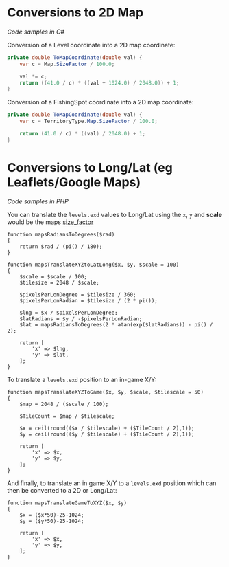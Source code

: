# Conversions to 2D Map

*Code samples in C#*

Conversion of a Level coordinate into a 2D map coordinate:
```csharp
private double ToMapCoordinate(double val) {
	var c = Map.SizeFactor / 100.0;

	val *= c;
	return ((41.0 / c) * ((val + 1024.0) / 2048.0)) + 1;
}
```

Conversion of a FishingSpot coordinate into a 2D map coordinate:
```csharp
private double ToMapCoordinate(double val) {
	var c = TerritoryType.Map.SizeFactor / 100.0;

	return (41.0 / c) * ((val) / 2048.0) + 1;
}
```

# Conversions to Long/Lat (eg Leaflets/Google Maps)

*Code samples in PHP*

You can translate the `levels.exd` values to Long/Lat using the `x`, `y` and **scale** would be the maps [size_factor](https://github.com/viion/XIV-Datamining/blob/master/offsets/3.1_list.txt#L679)

```
function mapsRadiansToDegrees($rad)
{
    return $rad / (pi() / 180);
}

function mapsTranslateXYZtoLatLong($x, $y, $scale = 100)
{
    $scale = $scale / 100;
    $tilesize = 2048 / $scale;

    $pixelsPerLonDegree = $tilesize / 360;
    $pixelsPerLonRadian = $tilesize / (2 * pi());

    $lng = $x / $pixelsPerLonDegree;
    $latRadians = $y / -$pixelsPerLonRadian;
    $lat = mapsRadiansToDegrees(2 * atan(exp($latRadians)) - pi() / 2);

    return [
        'x' => $lng,
        'y' => $lat,
    ];
}
```

To translate a `levels.exd` position to an in-game X/Y:

```
function mapsTranslateXYZToGame($x, $y, $scale, $tilescale = 50)
{
    $map = 2048 / ($scale / 100);
    
    $TileCount = $map / $tilescale;
    
    $x = ceil(round(($x / $tilescale) + ($TileCount / 2),1));
    $y = ceil(round(($y / $tilescale) + ($TileCount / 2),1));
    
    return [
        'x' => $x,
        'y' => $y,
    ];
}
```

And finally, to translate an in game X/Y to a `levels.exd` position which can then be converted to a 2D or Long/Lat:

```
function mapsTranslateGameToXYZ($x, $y)
{
	$x = ($x*50)-25-1024;
	$y = ($y*50)-25-1024;
	
	return [
	    'x' => $x,
	    'y' => $y,
	];
}
```
